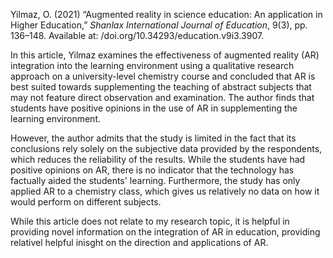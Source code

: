 
Yilmaz, O. (2021) “Augmented reality in science education: An application in Higher Education,” _Shanlax International Journal of Education_, 9(3), pp. 136–148. Available at: /doi.org/10.34293/education.v9i3.3907.

In this article, Yilmaz examines the effectiveness of augmented reality (AR) integration into the learning environment using a qualitative research approach on a university-level chemistry course and concluded that AR is best suited towards supplementing the teaching of abstract subjects that may not feature direct observation and examination. The author finds that students have positive opinions in the use of AR in supplementing the learning environment. 

However, the author admits that the study is limited in the fact that its conclusions rely solely on the subjective data provided by the respondents, which reduces the reliability of the results. While the students have had positive opinions on AR, there is no indicator that the technology has factually aided the students' learning. Furthermore, the study has only applied AR to a chemistry class, which gives us relatively no data on how it would perform on different subjects.

While this article does not relate to my research topic, it is helpful in providing novel information on the integration of AR in education, providing relativel helpful inisght on the direction and applications of AR.